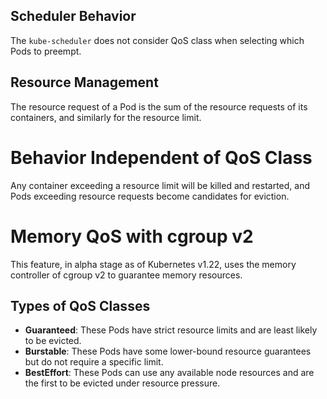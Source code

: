 ## Scheduler Behavior
The `kube-scheduler` does not consider QoS class when selecting which Pods to preempt.


## Resource Management
The resource request of a Pod is the sum of the resource requests of its containers, and similarly for the resource limit.


# Behavior Independent of QoS Class
Any container exceeding a resource limit will be killed and restarted, and Pods exceeding resource requests become candidates for eviction.


# Memory QoS with cgroup v2
This feature, in alpha stage as of Kubernetes v1.22, uses the memory controller of cgroup v2 to guarantee memory resources.


## Types of QoS Classes
- **Guaranteed**: These Pods have strict resource limits and are least likely to be evicted.
- **Burstable**: These Pods have some lower-bound resource guarantees but do not require a specific limit.
- **BestEffort**: These Pods can use any available node resources and are the first to be evicted under resource pressure.
